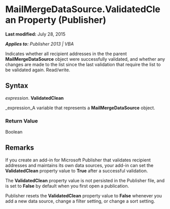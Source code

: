 
# MailMergeDataSource.ValidatedClean Property (Publisher)

 **Last modified:** July 28, 2015

 _**Applies to:** Publisher 2013 | VBA_

Indicates whether all recipient addresses in the the parent  **MailMergeDataSource** object were successfully validated, and whether any changes are made to the list since the last validation that require the list to be validated again. Read/write.


## Syntax

 _expression_. **ValidatedClean**

 _expression_A variable that represents a  **MailMergeDataSource** object.


### Return Value

Boolean


## Remarks

If you create an add-in for Microsoft Publisher that validates recipient addresses and maintains its own data sources, your add-in can set the  **ValidatedClean** property value to **True** after a successful validation.

The  **ValidatedClean** property value is not persisted in the Publisher file, and is set to **False** by default when you first open a publication.

Publisher resets the  **ValidatedClean** property value to **False** whenever you add a new data source, change a filter setting, or change a sort setting.

